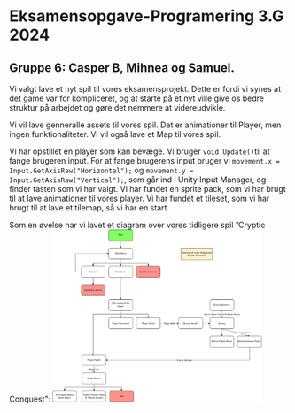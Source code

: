 # Eksamensopgave-Programering 3.G 2024
## Gruppe 6: Casper B, Mihnea og Samuel.

Vi valgt lave et nyt spil til vores eksamensprojekt. Dette er fordi vi synes at det game var for kompliceret, og at starte på et nyt ville give os bedre struktur på arbejdet og gøre det nemmere at videreudvikle. 

Vi vil lave genneralle assets til vores spil. Det er animationer til Player, men ingen funktionaliteter. Vi vil også lave et Map til vores spil.

Vi har opstillet en player som kan bevæge. Vi bruger `void Update()`til at fange brugeren input. For at fange brugerens input bruger vi         `movement.x = Input.GetAxisRaw("Horizontal");` og `movement.y = Input.GetAxisRaw("Vertical");`, som går ind i Unity Input Manager, og finder tasten som vi har valgt. 
Vi har fundet en sprite pack, som vi har brugt til at lave animationer til vores player. Vi har fundet et tileset, som vi har brugt til at lave et tilemap, så vi har en start.

Som en øvelse har vi lavet et diagram over vores tidligere spil ”Cryptic Conquest":
<img src="Opgave%202.1-1.jpg" width="75%">
